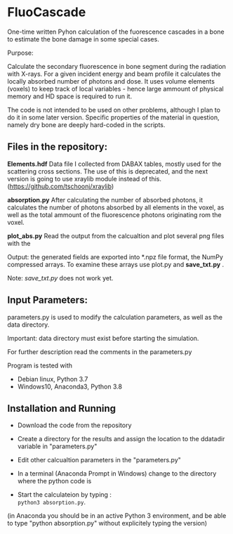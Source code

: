 # FluoCascade

One-time written Pyhon calculation of the fuorescence cascades in a bone to estimate the bone damage in some special cases.

Purpose:

Calculate the secondary fluorescence in bone segment during the radiation with X-rays. For a given incident energy and beam profile it calculates the locally absorbed number of photons and dose. It uses volume elements (voxels) to keep track of local variables - hence large ammount of physical memory and HD space is required to run it.

The code is not intended to be used on other problems, although I plan to do it in some later version. Specific properties of the material in question, namely dry bone are deeply hard-coded in the scripts. 

## Files in the repository:

**Elements.hdf**
Data file I collected from DABAX tables, mostly used for the scattering cross sections. The use of this is deprecated, and the next version is going to use xraylib module instead of this. (https://github.com/tschoonj/xraylib)

**absorption.py**
After calculating the number of absorbed photons, it calculates the number of photons absorbed by all elements in the voxel, as well as the total ammount of the fluorescence photons originating rom the voxel. 

**plot_abs.py**
Read the output from the calcualtion and plot several png files with the 

Output:
the generated fields are exported into *.npz file format, the NumPy compressed arrays. To examine these arrays use plot.py and **save_txt.py** .

Note: *save_txt.py* does not work yet.

## Input Parameters: 

parameters.py is used to modify the calculation parameters, as well as the data directory. 

Important: data directory must exist before starting the simulation.

For further description read the comments in the parameters.py

Program is tested with  
- Debian linux, Python 3.7
- Windows10, Anaconda3, Python 3.8

## Installation and Running

- Download the code from the repository

- Create a directory for the results and assign the location to the ddatadir variable in "parameters.py"

- Edit other calcualtion parameters in the "parameters.py"

- In a terminal (Anaconda Prompt in Windows) change to the directory where the python code is

- Start the calculateion by typing :  
`python3 absorption.py`. 

(in Anaconda you should be in an active Python 3 environment, and be able to type "python absorption.py" without explicitely typing the version)


